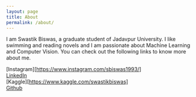 ```yaml
---
layout: page
title: About
permalink: /about/
---
```


I am Swastik Biswas, a graduate student of Jadavpur University. I like swimming and reading novels and I am passionate about Machine Learning and Computer Vision. You can check out the following links to know more about me.  

[Instagram][https://www.instagram.com/sbiswas1993/]  
[LinkedIn](https://www.linkedin.com/in/swastikbiswas/)  
[Kaggle][https://www.kaggle.com/swastikbiswas]  
[Github](https://github.com/Swastik1993)  


